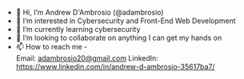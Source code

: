 - 👋 Hi, I’m Andrew D'Ambrosio (@adambrosio)
- 👀 I’m interested in Cybersecurity and Front-End Web Development
- 🌱 I’m currently learning cybersecurity
- 💞️ I’m looking to collaborate on anything I can get my hands on
- 📫 How to reach me -  
    Email: adambrosio20@gmail.com
    LinkedIn: https://www.linkedin.com/in/andrew-d-ambrosio-35617ba7/

<!---
adambrosio/adambrosio is a ✨ special ✨ repository because its `README.md` (this file) appears on your GitHub profile.
You can click the Preview link to take a look at your changes.
--->

